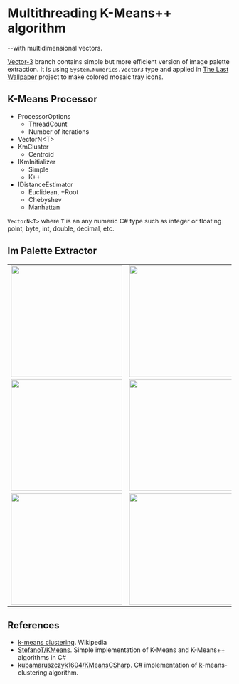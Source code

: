# Multithreading K-Means++ algorithm

--with multidimensional vectors.

[Vector-3](https://github.com/nikvoronin/k-means-plus-plus/tree/vector-3) branch contains simple but more efficient version of image palette extraction. It is using `System.Numerics.Vector3` type and applied in [The Last Wallpaper](https://github.com/nikvoronin/LastWallpaper/tree/main/LastWallpaper/Logic/KMeans) project to make colored mosaic tray icons.

## K-Means Processor

- ProcessorOptions
    - ThreadCount
    - Number of iterations
- VectorN\<T\>
- KmCluster
    - Centroid
- IKmInitializer
    - Simple
    - K++
- IDistanceEstimator
    - Euclidean, +Root
    - Chebyshev
    - Manhattan

`VectorN<T>` where `T` is an any numeric C# type such as integer or floating point, byte, int, double, decimal, etc.

## Im Palette Extractor

||||
|:---:|:---:|:---:|
|<img width=250 src="https://github.com/user-attachments/assets/06fb9fbc-26c7-4ab6-a85a-ff1d10631a3f">|<img width=250 src="https://github.com/user-attachments/assets/e29dd6ea-5072-4748-b8be-53e51fe64124">|<img width=250 src="https://github.com/user-attachments/assets/36878586-f5c3-438d-8aba-f39e1ec4c95c">|
|<img width=250 src="https://github.com/user-attachments/assets/a54fa91a-9af4-4b44-ab8b-a9d1efc728ee">|<img width=250 src="https://github.com/user-attachments/assets/89cfb474-f6d4-4fe9-aecc-05e696204e3c">|<img width=250 src="https://github.com/user-attachments/assets/66dd7a8f-c9da-41bb-bf46-6888150d245e">|
|<img width=250 src="https://github.com/user-attachments/assets/99744581-e937-44d6-874b-a71c1f129b9d">|<img width=250 src="https://github.com/user-attachments/assets/5636986d-7d3b-4e0f-a605-4f9d6d02258e">|<img width=250 src="https://github.com/user-attachments/assets/26899da7-af1c-4641-8c5c-36ccc4e6dbb3">|

## References

- [k-means clustering](https://en.wikipedia.org/wiki/K-means_clustering). Wikipedia
- [StefanoT/KMeans](https://github.com/StefanoT/KMeans). Simple implementation of K-Means and K-Means++ algorithms in C#
- [kubamaruszczyk1604/KMeansCSharp](https://github.com/kubamaruszczyk1604/KMeansCSharp). C# implementation of k-means-clustering algorithm.
